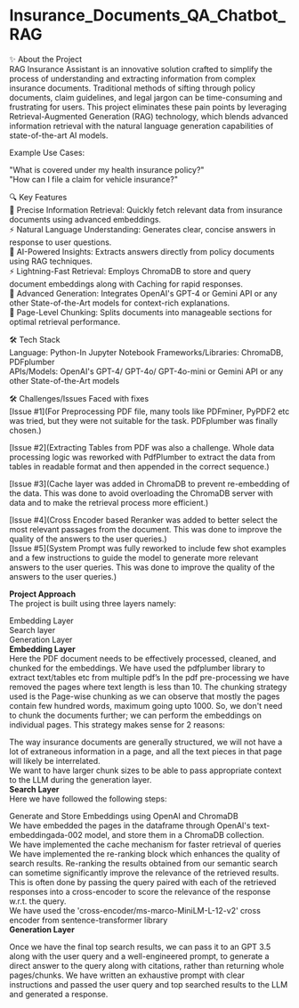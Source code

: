 # Insurance_Documents_QA_Chatbot_RAG

✨ About the Project<br>
RAG Insurance Assistant is an innovative solution crafted to simplify the process of understanding and extracting information from complex insurance documents. Traditional methods of sifting through policy documents, claim guidelines, and legal jargon can be time-consuming and frustrating for users. This project eliminates these pain points by leveraging Retrieval-Augmented Generation (RAG) technology, which blends advanced information retrieval with the natural language generation capabilities of state-of-the-art AI models. <br>

Example Use Cases:<br>

"What is covered under my health insurance policy?"<br>
"How can I file a claim for vehicle insurance?"<br>



🔍 Key Features<br>
🌟 Precise Information Retrieval: Quickly fetch relevant data from insurance documents using advanced embeddings.<br>
⚡ Natural Language Understanding: Generates clear, concise answers in response to user questions.<br>
🌟 AI-Powered Insights: Extracts answers directly from policy documents using RAG techniques.<br>
⚡ Lightning-Fast Retrieval: Employs ChromaDB to store and query document embeddings along with Caching for rapid responses.<br>
🤖 Advanced Generation: Integrates OpenAI's GPT-4 or Gemini API or any other State-of-the-Art models for context-rich explanations.<br>
📄 Page-Level Chunking: Splits documents into manageable sections for optimal retrieval performance.<br>




🛠️ Tech Stack<br>
Language: Python-In Jupyter Notebook
Frameworks/Libraries: ChromaDB, PDFplumber<br>
APIs/Models: OpenAI's GPT-4/ GPT-4o/ GPT-4o-mini or Gemini API or any other State-of-the-Art models<br>





🛠️ Challenges/Issues Faced with fixes <br>
[Issue #1](For Preprocessing PDF file, many tools like PDFminer, PyPDF2 etc was tried, but they were not suitable for the task. PDFplumber was finally chosen.)<br>

[Issue #2](Extracting Tables from PDF was also a challenge. Whole data processing logic was reworked with PdfPlumber to extract the data from tables in readable format and then appended in the correct sequence.)<br>

[Issue #3](Cache layer was added in ChromaDB to prevent re-embedding of the data. This was done to avoid overloading the ChromaDB server with data and to make the retrieval process more efficient.)<br>

[Issue #4](Cross Encoder based Reranker was added to better select the most relevant passages from the document. This was done to improve the quality of the answers to the user queries.)<br>
[Issue #5](System Prompt was fully reworked to include few shot examples and a few instructions to guide the model to generate more relevant answers to the user queries. This was done to improve the quality of the answers to the user queries.)
<br>


**Project Approach**<br>
The project is built using three layers namely:<br>

Embedding Layer<br>
Search layer<br>
Generation Layer<br>
**Embedding Layer**<br>
Here the PDF document needs to be effectively processed, cleaned, and chunked for the embeddings. We have used the pdfplumber library to extract text/tables etc from multiple pdf’s In the pdf pre-processing we have removed the pages where text length is less than 10. The chunking strategy used is the Page-wise chunking as we can observe that mostly the pages contain few hundred words, maximum going upto 1000. So, we don't need to chunk the documents further; we can perform the embeddings on individual pages. This strategy makes sense for 2 reasons:<br>

The way insurance documents are generally structured, we will not have a lot of extraneous information in a page, and all the text pieces in that page will likely be interrelated.<br>
We want to have larger chunk sizes to be able to pass appropriate context to the LLM during the generation layer.<br>
**Search Layer**<br>
Here we have followed the following steps:<br>

Generate and Store Embeddings using OpenAI and ChromaDB<br>
We have embedded the pages in the dataframe through OpenAI's text-embeddingada-002 model, and store them in a ChromaDB collection.<br>
We have implemented the cache mechanism for faster retrieval of queries<br>
We have implemented the re-ranking block which enhances the quality of search results. Re-ranking the results obtained from our semantic search can sometime significantly improve the relevance of the retrieved results. This is often done by passing the query paired with each of the retrieved responses into a cross-encoder to score the relevance of the response w.r.t. the query.<br>
We have used the 'cross-encoder/ms-marco-MiniLM-L-12-v2' cross encoder from sentence-transformer library<br>
**Generation Layer**<br>


Once we have the final top search results, we can pass it to an GPT 3.5 along with the user query and a well-engineered prompt, to generate a direct answer to the query along with citations, rather than returning whole pages/chunks.
We have written an exhaustive prompt with clear instructions and passed the user query and top searched results to the LLM and generated a response.

